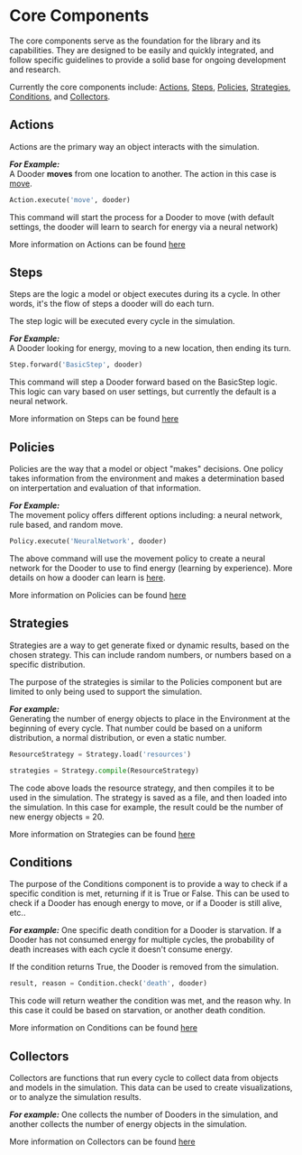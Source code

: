 # Core Components

The core components serve as the foundation for the library and its capabilities. They are designed to be easily and quickly integrated, and follow specific guidelines to provide a solid base for ongoing development and research.

Currently the core components include: [Actions](#Actions), [Steps](#Steps), [Policies](#Policies), [Strategies](#Strategies), [Conditions](#Conditions), and [Collectors](#Collectors).

## Actions

Actions are the primary way an object interacts with the simulation.

***For Example:***  
A Dooder **moves** from one location to another. The action in this case is [move](https://github.com/csmangum/Dooders/blob/main/sdk/actions/move.py).

```python
Action.execute('move', dooder)
```

This command will start the process for a Dooder to move (with default settings, the dooder will learn to search for energy via a neural network)

More information on Actions can be found [here](https://github.com/csmangum/Dooders/blob/main/docs/Actions.md)

## Steps

Steps are the logic a model or object executes during its a cycle. In other words, it's the flow of steps a dooder will do each turn.

The step logic will be executed every cycle in the simulation.

***For Example:***  
A Dooder looking for energy, moving to a new location, then ending its turn.

```python
Step.forward('BasicStep', dooder)
```

This command will step a Dooder forward based on the BasicStep logic. This logic can vary based on user settings, but currently the default is a neural network.

More information on Steps can be found [here](https://github.com/csmangum/Dooders/blob/main/docs/Steps.md)

## Policies

Policies are the way that a model or object "makes" decisions. One policy takes information from the environment and makes a determination based on interpertation and evaluation of that information.

***For Example:***  
The movement policy offers different options including: a neural network, rule based, and random move.

```python
Policy.execute('NeuralNetwork', dooder)
```

The above command will use the movement policy to create a neural network for the Dooder to use to find energy (learning by experience). More details on how a dooder can learn is [here]().

More information on Policies can be found [here](https://github.com/csmangum/Dooders/blob/main/docs/Policies.md)

## Strategies

Strategies are a way to get generate fixed or dynamic results, based on the chosen strategy. This can include random numbers, or numbers based on a specific distribution.

The purpose of the strategies is similar to the Policies component but are limited to only being used to support the simulation.

***For example:***  
Generating the number of energy objects to place in the Environment at the beginning of every cycle. That number could be based on a uniform distribution, a normal distribution, or even a static number.

```python
ResourceStrategy = Strategy.load('resources')

strategies = Strategy.compile(ResourceStrategy)
```

The code above loads the resource strategy, and then compiles it to be used in the simulation. The strategy is saved as a file, and then loaded into the simulation. In this case for example, the result could be the number of new energy objects = 20.

More information on Strategies can be found [here](https://github.com/csmangum/Dooders/blob/main/docs/Strategies.md)

## Conditions

The purpose of the Conditions component is to provide a way to check if a specific condition is met, returning if it is True or False. This can be used to check if a Dooder has enough energy to move, or if a Dooder is still alive, etc..

***For example:***
One specific death condition for a Dooder is starvation. If a Dooder has not consumed energy for multiple cycles, the probability of death increases with each cycle it doesn't consume energy.

If the condition returns True, the Dooder is removed from the simulation.

```python
result, reason = Condition.check('death', dooder)
```

This code will return weather the condition was met, and the reason why. In this case it could be based on starvation, or another death condition.

More information on Conditions can be found [here](https://github.com/csmangum/Dooders/blob/main/docs/Conditions.md)

## Collectors

Collectors are functions that run every cycle to collect data from objects and models in the simulation. This data can be used to create visualizations, or to analyze the simulation results.

***For example:***
One collects the number of Dooders in the simulation, and another collects the number of energy objects in the simulation.

More information on Collectors can be found [here](https://github.com/csmangum/Dooders/blob/main/docs/Collectors.md)
